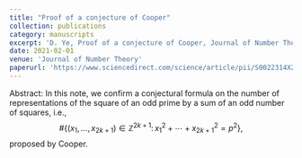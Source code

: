 ```yaml
---
title: "Proof of a conjecture of Cooper"
collection: publications
category: manuscripts
excerpt: 'D. Ye, Proof of a conjecture of Cooper, Journal of Number Theory, 222 (2021), 38-47.'
date: 2021-02-01
venue: 'Journal of Number Theory'
paperurl: 'https://www.sciencedirect.com/science/article/pii/S0022314X20303255'
---
```

Abstract: In this note, we confirm a conjectural formula on the number of representations of the square of an odd prime by a sum of an odd number of squares, i.e.,
$$
\#\{(x_{1},\ldots,x_{2k+1})\in\mathbb{Z}^{2k+1}:\,x_{1}^{2}+\cdots+x_{2k+1}^{2}=p^{2}\},
$$
proposed by Cooper.
